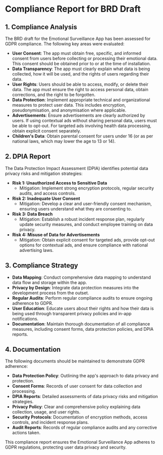 # Compliance Report for BRD Draft

## 1. Compliance Analysis
The BRD draft for the Emotional Surveillance App has been assessed for GDPR compliance. The following key areas were evaluated:
   - **User Consent**: The app must obtain free, specific, and informed consent from users before collecting or processing their emotional data. This consent should be obtained prior to or at the time of installation.
   - **Data Transparency**: The app must clearly explain what data is being collected, how it will be used, and the rights of users regarding their data.
   - **User Rights**: Users should be able to access, modify, or delete their data. The app must ensure the right to access personal data, obtain corrections, and the right to be forgotten.
   - **Data Protection**: Implement appropriate technical and organizational measures to protect user data. This includes encryption, pseudonymisation, and anonymisation where applicable.
   - **Advertisements**: Ensure advertisements are clearly authorized by users. If using contextual ads without sharing personal data, users must be able to opt-out. For targeted ads involving health data processing, obtain explicit consent separately.
   - **Children's Data**: Obtain parental consent for users under 16 (or as per national laws, which may lower the age to 13 or 14).

## 2. DPIA Report
The Data Protection Impact Assessment (DPIA) identifies potential data privacy risks and mitigation strategies:
   - **Risk 1: Unauthorized Access to Sensitive Data**
     - Mitigation: Implement strong encryption protocols, regular security audits, and access controls.
   - **Risk 2: Inadequate User Consent**
     - Mitigation: Develop a clear and user-friendly consent mechanism, ensuring users understand what they are consenting to.
   - **Risk 3: Data Breach**
     - Mitigation: Establish a robust incident response plan, regularly update security measures, and conduct employee training on data privacy.
   - **Risk 4: Misuse of Data for Advertisements**
     - Mitigation: Obtain explicit consent for targeted ads, provide opt-out options for contextual ads, and ensure compliance with national advertising laws.

## 3. Compliance Strategy
   - **Data Mapping**: Conduct comprehensive data mapping to understand data flow and storage within the app.
   - **Privacy by Design**: Integrate data protection measures into the development process from the outset.
   - **Regular Audits**: Perform regular compliance audits to ensure ongoing adherence to GDPR.
   - **User Education**: Educate users about their rights and how their data is being used through transparent privacy policies and in-app notifications.
   - **Documentation**: Maintain thorough documentation of all compliance measures, including consent forms, data protection policies, and DPIA reports.

## 4. Documentation
The following documents should be maintained to demonstrate GDPR adherence:
   - **Data Protection Policy**: Outlining the app's approach to data privacy and protection.
   - **Consent Forms**: Records of user consent for data collection and processing.
   - **DPIA Reports**: Detailed assessments of data privacy risks and mitigation strategies.
   - **Privacy Policy**: Clear and comprehensive policy explaining data collection, usage, and user rights.
   - **Security Protocols**: Documentation of encryption methods, access controls, and incident response plans.
   - **Audit Reports**: Records of regular compliance audits and any corrective actions taken.

This compliance report ensures the Emotional Surveillance App adheres to GDPR regulations, protecting user data privacy and security.